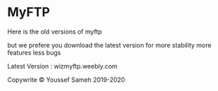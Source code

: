 # MyFTP

Here is the old versions of myftp

but we prefere you download the latest version for more stability more features less bugs

Latest Version : wizmyftp.weebly.com

Copywrite © Youssef Sameh 2019-2020
